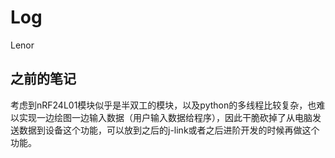 # Log

Lenor

## 之前的笔记

考虑到nRF24L01模块似乎是半双工的模块，以及python的多线程比较复杂，也难以实现一边绘图一边输入数据（用户输入数据给程序），因此干脆砍掉了从电脑发送数据到设备这个功能，可以放到之后的j-link或者之后进阶开发的时候再做这个功能。